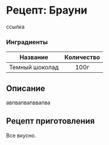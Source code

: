 # Рецепт: Брауни
ссылка

### Инградиенты
| Название       |   Количество  |
|-----------     |:-------------:|
|Темный шоколад  | 100г          |

## Описание
авпвапвапввапва


## Рецепт приготовления
Все вкусно.